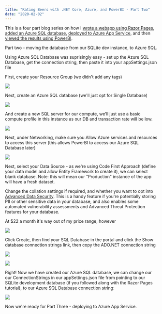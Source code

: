 ```yaml
---
title: "Rating Beers with .NET Core, Azure, and PowerBI - Part Two"
date: "2020-02-02"
---
```


This is a four part blog series on how I [wrote a webapp using Razor Pages](https://sysadminasaservice.blog/rating-beers-with-net-core-azure-and-powerbi-part-one/), [added an Azure SQL database](https://sysadminasaservice.blog/rating-beers-with-net-core-azure-and-powerbi-part-two/), [deployed to Azure App Service](https://sysadminasaservice.blog/rating-beers-with-net-core-azure-and-powerbi-part-three/), and then [viewed the results using PowerBI](https://sysadminasaservice.blog/rating-beers-with-net-core-azure-and-powerbi-part-four/).

Part two - moving the database from our SQLite dev instance, to Azure SQL.

Using Azure SQL Database was suprisingly easy - set up the Azure SQL Database, get the connection string, then paste it into your appSettings.json file

First, create your Resource Group (we didn't add any tags)

![](https://sysadminasaservice.files.wordpress.com/2020/01/image-1.png?w=1024)

Next, create an Azure SQL database (we'll just opt for Single Database)

![](https://sysadminasaservice.files.wordpress.com/2020/01/image-2.png?w=626)

And create a new SQL server for our compute, we'll just use a basic compute profile in this instance as our DB and transaction rate will be low.

![](https://sysadminasaservice.files.wordpress.com/2020/01/image-3.png?w=439)

Next, under Networking, make sure you Allow Azure services and resources to access this server (this allows PowerBI to access our Azure SQL Database later)

![](https://sysadminasaservice.files.wordpress.com/2020/01/image-4.png?w=998)

Next, select your Data Source - as we're using Code First Approach (define your data model and allow Entity Framework to create it), we can select blank database. Note: this will mean our "Production" instance of the app will have a fresh dataset.

Change the collation settings if required, and whether you want to opt into [Advanced Data Security](https://docs.microsoft.com/en-us/azure/sql-database/sql-database-advanced-data-security). This is a handy feature if you're potentially storing PII or other sensitive data in your database, and also enables some automated vulnerability assessments and Advanced Threat Protection features for your database.

At $22 a month it's way out of my price range, however

![](https://sysadminasaservice.files.wordpress.com/2020/01/image-5.png?w=864)

Click Create, then find your SQL Database in the portal and click the Show database connection strings link, then copy the ADO.NET connection string

![](https://sysadminasaservice.files.wordpress.com/2020/01/image-6.png?w=1024)

![](https://sysadminasaservice.files.wordpress.com/2020/01/image-7.png?w=1024)

Right! Now we have created our Azure SQL database, we can change our our ConnectionStrings in our appSettings.json file from pointing to our SQLite development database (if you followed along with the Razor Pages tutorial), to our Azure SQL Database connection string:

![](https://sysadminasaservice.files.wordpress.com/2020/01/image-8.png?w=1024)

Now we're ready for Part Three - deploying to Azure App Service.

